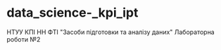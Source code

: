 ﻿# data_science-_kpi_ipt
НТУУ КПІ НН ФТІ
"Засоби підготовки та аналізу даних"
Лабораторна роботи №2
